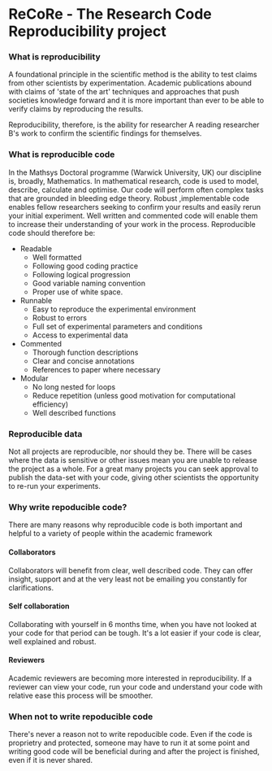 # ReCoRe - The Research Code Reproducibility project

### What is reproducibility
A foundational principle in the scientific method is the ability to test claims from other scientists by experimentation. Academic publications abound with claims of 'state of the art' techniques and approaches that push societies knowledge forward and it is more important than ever to be able to verify claims by reproducing the results. 

Reproducibility, therefore, is the ability for researcher A reading researcher B's work to confirm the scientific findings for themselves.

### What is reproducible code
In the Mathsys Doctoral programme (Warwick University, UK) our discipline is, broadly, Mathematics. In mathematical research, code is used to model, describe, calculate and optimise. Our code will perform often complex tasks that are grounded in bleeding edge theory. Robust ,implementable code enables fellow researchers seeking to confirm your results and easily rerun your initial experiment. Well written and commented code will enable them to increase their understanding of your work in the process. 
Reproducible code should therefore be:
* Readable 
  - Well formatted
  - Following good coding practice
  - Following logical progression
  - Good variable naming convention
  - Proper use of white space.
* Runnable
  - Easy to reproduce the experimental environment
  - Robust to errors 
  - Full set of experimental parameters and conditions
  - Access to experimental data
* Commented
  - Thorough function descriptions
  - Clear and concise annotations
  - References to paper where necessary  
* Modular
  - No long nested for loops
  - Reduce repetition (unless good motivation for computational efficiency)
  - Well described functions
### Reproducible data
Not all projects are reproducible, nor should they be. There will be cases where the data is sensitive or other issues mean you are unable to release the project as a whole. For a great many projects you can seek approval to publish the data-set with your code, giving other scientists the opportunity to re-run your experiments. 

### Why write repoducible code?
There are many reasons why reproducible code is both important and helpful to a variety of people within the academic framework
#### Collaborators
Collaborators will benefit from clear, well described code. They can offer insight, support and at the very least not be emailing you constantly for clarifications. 
#### Self collaboration
Collaborating with yourself in 6 months time, when you have not looked at your code for that period can be tough. It's a lot easier if your code is clear, well explained and robust.
#### Reviewers
Academic reviewers are becoming more interested in reproducibility. If a reviewer can view your code, run your code and understand your code with relative ease this process will be smoother.

### When not to write repoducible code
There's never a reason not to write repoducible code. Even if the code is proprietry and protected, someone may have to run it at some point and writing good code will be beneficial during and after the project is finished, even if it is never shared.
